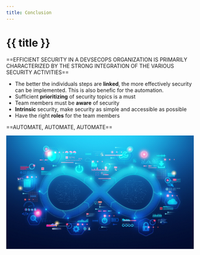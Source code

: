 ```yaml
---
title: Conclusion
---
```


# {{ title }}

==EFFICIENT SECURITY IN A DEVSECOPS ORGANIZATION IS PRIMARILY CHARACTERIZED BY THE STRONG INTEGRATION OF THE VARIOUS SECURITY ACTIVITIES==

* The better the individuals steps are **linked**, the more effectively security can be implemented. This is also benefic for the automation.
* Sufficient **prioritizing** of security topics is a must
* Team members must be **aware** of security
* **Intrinsic** security, make security as simple and accessible as possible
* Have the right **roles** for the team members

==AUTOMATE, AUTOMATE, AUTOMATE==

![](img/devsecops-automate.jpeg)